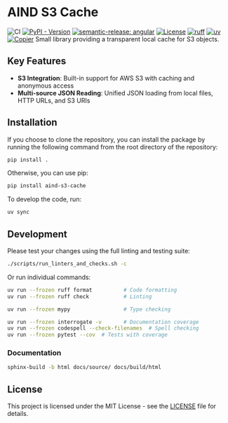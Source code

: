 # AIND S3 Cache

![CI](https://github.com/AllenNeuralDynamics/aind-s3-cache/actions/workflows/ci-call.yml/badge.svg)
[![PyPI - Version](https://img.shields.io/pypi/v/aind-s3-cache)](https://pypi.org/project/aind-s3-cache/)
[![semantic-release: angular](https://img.shields.io/badge/semantic--release-angular-e10079?logo=semantic-release)](https://github.com/semantic-release/semantic-release)
[![License](https://img.shields.io/badge/license-MIT-brightgreen)](LICENSE)
[![ruff](https://img.shields.io/endpoint?url=https://raw.githubusercontent.com/astral-sh/ruff/main/assets/badge/v2.json)](https://github.com/astral-sh/ruff)
[![uv](https://img.shields.io/endpoint?url=https://raw.githubusercontent.com/astral-sh/uv/main/assets/badge/v0.json)](https://github.com/astral-sh/uv)
[![Copier](https://img.shields.io/endpoint?url=https://raw.githubusercontent.com/copier-org/copier/master/img/badge/badge-grayscale-inverted-border.json)](https://github.com/copier-org/copier)
Small library providing a transparent local cache for S3 objects.

## Key Features

- **S3 Integration**: Built-in support for AWS S3 with caching and anonymous access
- **Multi-source JSON Reading**: Unified JSON loading from local files, HTTP URLs, and S3 URIs

## Installation

If you choose to clone the repository, you can install the package by running the following command from the root directory of the repository:

```bash
pip install .
```

Otherwise, you can use pip:

```bash
pip install aind-s3-cache
```



To develop the code, run:
```bash
uv sync
```

## Development

Please test your changes using the full linting and testing suite:

```bash
./scripts/run_linters_and_checks.sh -c
```

Or run individual commands:
```bash
uv run --frozen ruff format          # Code formatting
uv run --frozen ruff check           # Linting

uv run --frozen mypy                 # Type checking

uv run --frozen interrogate -v       # Documentation coverage
uv run --frozen codespell --check-filenames  # Spell checking
uv run --frozen pytest --cov  # Tests with coverage
```


### Documentation
```bash
sphinx-build -b html docs/source/ docs/build/html
```


## License

This project is licensed under the MIT License - see the [LICENSE](LICENSE) file for details.
